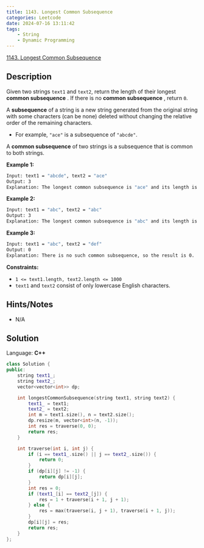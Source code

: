 ```yaml
---
title: 1143. Longest Common Subsequence
categories: Leetcode
date: 2024-07-16 13:11:42
tags:
    - String
    - Dynamic Programming
---
```


[1143. Longest Common Subsequence](https://leetcode.com/problems/longest-common-subsequence/description/)

## Description

Given two strings `text1` and `text2`, return the length of their longest **common subsequence** . If there is no **common subsequence** , return `0`.

A **subsequence**  of a string is a new string generated from the original string with some characters (can be none) deleted without changing the relative order of the remaining characters.

- For example, `"ace"` is a subsequence of `"abcde"`.

A **common subsequence**  of two strings is a subsequence that is common to both strings.

**Example 1:**

```bash
Input: text1 = "abcde", text2 = "ace"
Output: 3
Explanation: The longest common subsequence is "ace" and its length is 3.
```

**Example 2:**

```bash
Input: text1 = "abc", text2 = "abc"
Output: 3
Explanation: The longest common subsequence is "abc" and its length is 3.
```

**Example 3:**

```bash
Input: text1 = "abc", text2 = "def"
Output: 0
Explanation: There is no such common subsequence, so the result is 0.
```

**Constraints:**

- `1 <= text1.length, text2.length <= 1000`
- `text1` and `text2` consist of only lowercase English characters.

## Hints/Notes

- N/A

## Solution

Language: **C++**

```C++
class Solution {
public:
    string text1_;
    string text2_;
    vector<vector<int>> dp;

    int longestCommonSubsequence(string text1, string text2) {
        text1_ = text1;
        text2_ = text2;
        int m = text1.size(), n = text2.size();
        dp.resize(m, vector<int>(n, -1));
        int res = traverse(0, 0);
        return res;
    }

    int traverse(int i, int j) {
        if (i == text1_.size() || j == text2_.size()) {
            return 0;
        }
        if (dp[i][j] != -1) {
            return dp[i][j];
        }
        int res = 0;
        if (text1_[i] == text2_[j]) {
            res = 1 + traverse(i + 1, j + 1);
        } else {
            res = max(traverse(i, j + 1), traverse(i + 1, j));
        }
        dp[i][j] = res;
        return res;
    }
};
```
